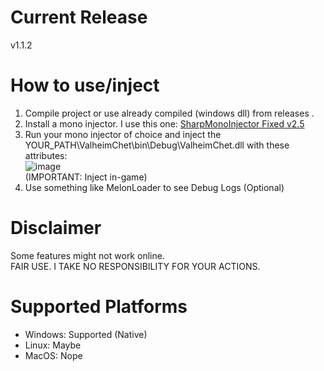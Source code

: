 # Current Release 
v1.1.2

# How to use/inject
1. Compile project or use already compiled (windows dll) from releases . <br _>
2. Install a mono injector. I use this one: [SharpMonoInjector Fixed v2.5](https://www.unknowncheats.me/forum/downloads.php?do=file&id=34970) <br _>
3. Run your mono injector of choice and inject the YOUR_PATH\ValheimChet\bin\Debug\ValheimChet.dll with these attributes: <br _>
![image](https://github.com/user-attachments/assets/f9fcb3d9-33d1-4bb7-9480-053a44493319) <br _> (IMPORTANT: Inject in-game) <br _>
4. Use something like MelonLoader to see Debug Logs (Optional) 


# Disclaimer
Some features might not work online.<br _>
FAIR USE. I TAKE NO RESPONSIBILITY FOR YOUR ACTIONS.

# Supported Platforms
* Windows: Supported (Native)
* Linux: Maybe
* MacOS: Nope
